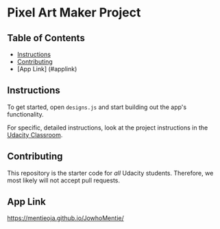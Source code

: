 # Pixel Art Maker Project

## Table of Contents

* [Instructions](#instructions)
* [Contributing](#contributing)
* [App Link] (#applink)

## Instructions

To get started, open `designs.js` and start building out the app's functionality.

For specific, detailed instructions, look at the project instructions in the [Udacity Classroom](https://classroom.udacity.com/me).

## Contributing

This repository is the starter code for _all_ Udacity students. Therefore, we most likely will not accept pull requests.

## App Link

https://mentieoja.github.io/JowhoMentie/
